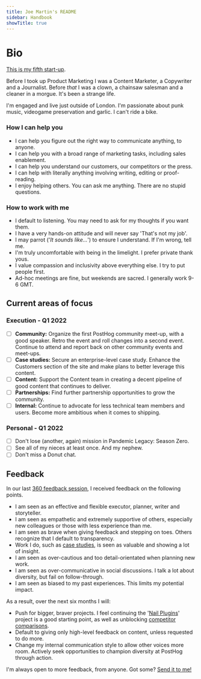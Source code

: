 ```yaml
---
title: Joe Martin's README
sidebar: Handbook
showTitle: true
---
```


# Bio

[This is my fifth start-up](https://www.linkedin.com/in/joemartinwords/). 

Before I took up Product Marketing I was a Content Marketer, a Copywriter and a Journalist. Before _that_ I was a clown, a chainsaw salesman and a cleaner in a morgue. It's been a strange life. 

I'm engaged and live just outside of London. I'm passionate about punk music, videogame preservation and garlic. I can't ride a bike.

### How I can help you
- I can help you figure out the right way to communicate anything, to anyone. 
- I can help you with a broad range of marketing tasks, including sales enablement. 
- I can help you understand our customers, our competitors or the press. 
- I can help with literally anything involving writing, editing or proof-reading.
- I enjoy helping others. You can ask me anything. There are no stupid questions.  

### How to work with me
- I default to listening. You may need to ask for my thoughts if you want them.
- I have a very hands-on attitude and will never say 'That's not my job'. 
- I may parrot ('_It sounds like..._') to ensure I understand. If I'm wrong, tell me. 
- I'm truly uncomfortable with being in the limelight. I prefer private thank yous.
- I value compassion and inclusivity above everything else. I try to put people first. 
- Ad-hoc meetings are fine, but weekends are sacred. I generally work 9-6 GMT.

## Current areas of focus
### Execution - Q1 2022
- [ ] **Community:** Organize the first PostHog community meet-up, with a good speaker. Retro the event and roll changes into a second event. Continue to attend and report back on other community events and meet-ups.
- [ ] **Case studies:** Secure an enterprise-level case study. Enhance the Customers section of the site and make plans to better leverage this content.
- [ ] **Content:** Support the Content team in creating a decent pipeline of good content that continues to deliver.
- [ ] **Partnerships:** Find further partnership opportunities to grow the community.
- [ ] **Internal:** Continue to advocate for less technical team members and users. Become more ambitious when it comes to shipping.

### Personal - Q1 2022
- [ ] Don't lose (another, again) mission in Pandemic Legacy: Season Zero.
- [ ] See all of my nieces at least once. And my nephew.
- [ ] Don't miss a Donut chat.

## Feedback
In our last [360 feedback session](/handbook/people/feedback#full-team-feedback-sessions-1), I received feedback on the following points. 

- I am seen as an effective and flexible executor, planner, writer and storyteller.
- I am seen as empathetic and extremely supportive of others, especially new colleagues or those with less experience than me. 
- I am seen as brave when giving feedback and stepping on toes. Others recognize that I default to transparency.
- Work I do, such as [case studies](/customers), is seen as valuable and showing a lot of insight.
- I am seen as over-cautious and too detail-orientated when planning new work. 
- I am seen as over-communicative in social discussions. I talk a lot about diversity, but fail on follow-through.
- I am seen as biased to my past experiences. This limits my potential impact.

As a result, over the next six months I will:

- Push for bigger, braver projects. I feel continuing the '[Nail Plugins](https://github.com/PostHog/posthog.com/issues/3265)' project is a good starting point, as well as unblocking [competitor comparisons](https://github.com/PostHog/posthog.com/issues/2939).
- Default to giving only high-level feedback on content, unless requested to do more. 
- Change my internal communication style to allow other voices more room. Actively seek opportunities to champion diversity at PostHog through action. 

I'm always open to more feedback, from anyone. Got some? [Send it to me!](https://forms.gle/UcA5FdAjZJSXiqYG6)

